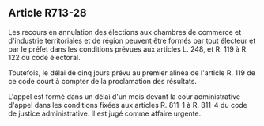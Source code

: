Article R713-28
----
Les recours en annulation des élections aux chambres de commerce et d'industrie
territoriales et de région peuvent être formés par tout électeur et par le
préfet dans les conditions prévues aux articles L. 248, et R. 119 à R. 122 du
code électoral.

Toutefois, le délai de cinq jours prévu au premier alinéa de l'article R. 119 de
ce code court à compter de la proclamation des résultats.

L'appel est formé dans un délai d'un mois devant la cour administrative d'appel
dans les conditions fixées aux articles R. 811-1 à R. 811-4 du code de justice
administrative. Il est jugé comme affaire urgente.
